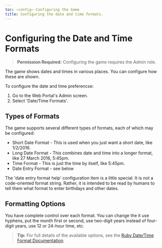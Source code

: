 ```yaml
---
toc: ~config~ Configuring the Game
title: Configuring the date and time formats.
---
```

# Configuring the Date and Time Formats

> **Permission Required:** Configuring the game requires the Admin role.

The game shows dates and times in various places.  You can configure how these are shown. 

To configure the date and time preferencse:

1. Go to the Web Portal's Admin screen.  
2. Select 'Date/Time Formats'.
 
## Types of Formats

The game supports several different types of formats, each of which may be configured:

* Short Date Format - This is used when you just want a short date, like 1/2/2016.  
* Long Date Format - This combines date and time into a longer format, like 27 March 2016, 5:45pm.
* Time Format - This is just the time by itself, like 5:45pm.
* Date Entry Format - see below

The 'date entry format help' configuration item is a little special.  It is not a code-oriented format string.  Rather, it is intended to be read by humans to tell them what format to enter birthdays and other dates.

## Formatting Options

You have complete control over each format.  You can change the it use hyphens, put the month first or second, use two-digit years instead of four-digit years, use 12 or 24-hour time, etc.  

> **Tip:** For full details of the available options, see the [Ruby Date/Time Format Documentation](https://apidock.com/ruby/DateTime/strftime).

